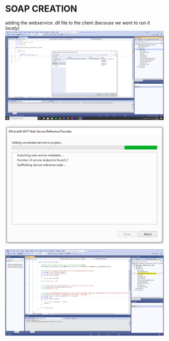 <h1> SOAP CREATION </h1>


adding the webservice .dll file to the client _(becouse we want to run it localy)_
<img src="https://github.com/JonasManley/Mini-Project-Web-Services/blob/master/Pictures/1-adding%20the%20service%20ref.%20to%20the%20client.PNG" 
alt="UML" height="auto" width="auto" style="max-width:100%;">

<img src="https://github.com/JonasManley/Mini-Project-Web-Services/blob/master/Pictures/2-loading%20service%20to%20client.PNG" 
alt="UML" height="auto" width="auto" style="max-width:100%;">

<img src="https://github.com/JonasManley/Mini-Project-Web-Services/blob/master/Pictures/3-Refererce%20added.PNG" 
alt="UML" height="auto" width="auto" style="max-width:100%;">
